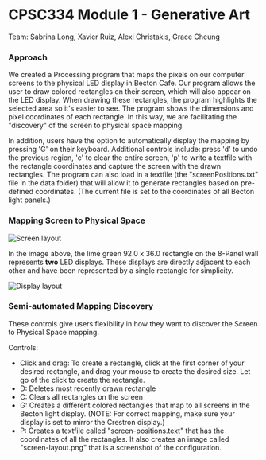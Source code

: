 # CPSC334 Module 1 - Generative Art
Team: Sabrina Long, Xavier Ruiz, Alexi Christakis, Grace Cheung

### Approach
We created a Processing program that maps the pixels on our computer screens to the physical LED display in Becton Cafe. Our program allows the user to draw colored rectangles on their screen, which will also appear on the LED display. When drawing these rectangles, the program highlights the selected area so it's easier to see. The program shows the dimensions and pixel coordinates of each rectangle. In this way, we are facilitating the "discovery" of the screen to physical space mapping.

In addition, users have the option to automatically display the mapping by pressing 'G' on their keyboard. Additional controls include: press 'd' to undo the previous region, 'c' to clear the entire screen, 'p' to write a textfile with the rectangle coordinates and capture the screen with the drawn rectangles. The program can also load in a textfile (the "screenPositions.txt" file in the data folder) that will allow it to generate rectangles based on pre-defined coordinates. (The current file is set to the coordinates of all Becton light panels.)

### Mapping Screen to Physical Space
![Screen layout](https://github.com/slongarama/cpsc334-generative-art/blob/master/screendiagram.png)

In the image above, the lime green 92.0 x 36.0 rectangle on the 8-Panel wall represents **two** LED displays. These displays are directly adjacent to each other and have been represented by a single rectangle for simplicity. 

![Display layout](https://github.com/slongarama/cpsc334-generative-art/blob/master/displaydiagram.png)

### Semi-automated Mapping Discovery

These controls give users flexibility in how they want to discover the Screen to Physical Space mapping.

Controls:
* Click and drag: To create a rectangle, click at the first corner of your desired rectangle, and drag your mouse to create the desired size. Let go of the click to create the rectangle.
* D: Deletes most recently drawn rectangle
* C: Clears all rectangles on the screen
* G: Creates a different colored rectangles that map to all screens in the Becton light display. (NOTE: For correct mapping, make sure your display is set to mirror the Crestron display.)
* P: Creates a textfile called "screen-positions.text" that has the coordinates of all the rectangles. It also creates an image called "screen-layout.png" that is a screenshot of the configuration.





